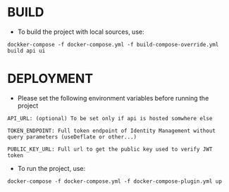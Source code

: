# BUILD

- To build the project with local sources, use:
```
dockker-compose -f docker-compose.yml -f build-compose-override.yml build api ui
```

# DEPLOYMENT


 - Please set the following environment variables before running the project

`API_URL: (optional) To be set only if api is hosted somwhere else`

`TOKEN_ENDPOINT: Full token endpoint of Identity Management without query parameters (useDeflate or other...)`

`PUBLIC_KEY_URL: Full url to get the public key used to verify JWT token`

- To run the project, use:
```
docker-compose -f docker-compose.yml -f docker-compose-plugin.yml up
```
